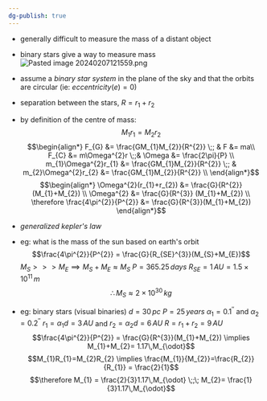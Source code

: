 ```yaml
---
dg-publish: true
---
```


- generally difficult to measure the mass of a distant object
- binary stars give a way to measure mass
![Pasted image 20240207121559.png](/img/user/pics/Pasted%20image%2020240207121559.png)
- assume a *binary star system* in the plane of the sky and that the orbits are circular (ie: $eccentricity (e) =0$)
- separation between the stars, $R = r_{1}+r_{2}$
- by definition of the centre of mass: 
$$M_{1}r_{1}= M_{2}r_{2}$$
$$\begin{align*}
	F_{G} &= \frac{GM_{1}M_{2}}{R^{2}} \;; & F &= ma\\
	F_{C} &= m\Omega^{2}r \;;& \Omega &= \frac{2\pi}{P} \\
	m_{1}\Omega^{2}r_{1} &= \frac{GM_{1}M_{2}}{R^{2}} \;; & m_{2}\Omega^{2}r_{2} &= \frac{GM_{1}M_{2}}{R^{2}} \\	
\end{align*}$$
$$\begin{align*}
	\Omega^{2}(r_{1}+r_{2}) &= \frac{G}{R^{2}} (M_{1}+M_{2}) \\
	\Omega^{2} &= \frac{G}{R^{3}} (M_{1}+M_{2}) \\
	\therefore \frac{4\pi^{2}}{P^{2}} &= \frac{G}{R^{3}}(M_{1}+M_{2})
\end{align*}$$
- *generalized kepler's law*

- eg: what is the mass of the sun based on earth's orbit
	$$\frac{4\pi^{2}}{P^{2}} = \frac{G}{R_{SE}^{3}}(M_{S}+M_{E})$$
	$M_{S}>>>M_{E} \implies M_{S}+M_{E}\approx M_{S}$
	$P=365.25\,days$
	$R_{SE} = 1\,AU = 1.5\times10^{11}\,m$
$$\therefore M_{S} \approx 2\times10^{30}\,kg$$

- eg: binary stars (visual binaries)
	$d = 30\,pc$
	$P=25\,years$
	$\alpha_{1}=0.1^{''}$ and $\alpha_{2}= 0.2^{''}$
	${} r_{1}= \alpha_{1}d = 3\,AU$ and $r_{2}=\alpha_{2}d = 6\,AU$
	$R = r_{1}+ r_{2} = 9\,AU$
$$\frac{4\pi^{2}}{P^{2}} = \frac{G}{R^{3}}(M_{1}+M_{2}) \implies M_{1}+M_{2}= 1.17\,M_{\odot}$$
$$M_{1}R_{1}=M_{2}R_{2} \implies \frac{M_{1}}{M_{2}}=\frac{R_{2}}{R_{1}} = \frac{2}{1}$$
$$\therefore M_{1} = \frac{2}{3}1.17\,M_{\odot} \;;\; M_{2}= \frac{1}{3}1.17\,M_{\odot}$$
